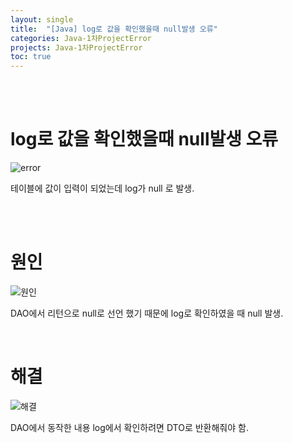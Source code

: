 ```yaml
---
layout: single
title:  "[Java] log로 값을 확인했을때 null발생 오류"
categories: Java-1차ProjectError
projects: Java-1차ProjectError
toc: true
---
```



<br/><br/>

# log로 값을 확인했을때 null발생 오류 #

![error](https:/images/2023-04-23-1차프로젝트오류/inselet(사진)/인설트DTOnull값.PNG)


테이블에 값이 입력이 되었는데 log가 null 로 발생.

<br/><br/>


# 원인 # 

![원인](https:/images/2023-04-23-1차프로젝트오류/inselet(사진)/인설트DTOnull값원인.png)

DAO에서 리턴으로 null로 선언 했기 때문에  log로 확인하였을 때 null 발생.



<br/>

# 해결 #

![해결](https:/images/2023-04-23-1차프로젝트오류/inselet(사진)/인설트DTOnull값해결.png)

DAO에서 동작한 내용 log에서 확인하려면 DTO로  반환해줘야 함.

<br/><br/>